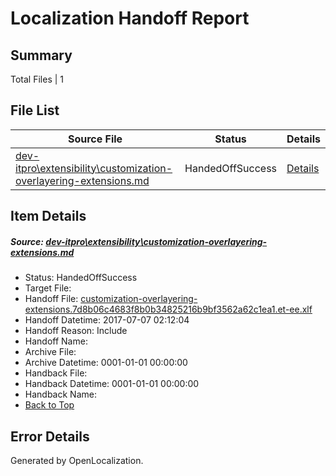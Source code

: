 # <a name='report-top'></a> Localization Handoff Report

## Summary
 Total Files | 1

## File List
 Source File | Status | Details 
 ----------- | ------ | ------- 
 [dev-itpro\extensibility\customization-overlayering-extensions.md](https://github.com/OpenLocalizationTestOrg/AX-Docs-Sandbox/blob/3a502f0552a716d2bdaffa8eeb91b04f1674816f/dev-itpro/extensibility/customization-overlayering-extensions.md) | HandedOffSuccess | [Details](#f429956249f57898642051958c76209f1bf4189b0)

## Item Details
##### <a name='f429956249f57898642051958c76209f1bf4189b0'></a> Source: [dev-itpro\extensibility\customization-overlayering-extensions.md](https://github.com/OpenLocalizationTestOrg/AX-Docs-Sandbox/blob/3a502f0552a716d2bdaffa8eeb91b04f1674816f/dev-itpro/extensibility/customization-overlayering-extensions.md)
* Status: HandedOffSuccess
* Target File: 
* Handoff File: [customization-overlayering-extensions.7d8b06c4683f8b0b34825216b9bf3562a62c1ea1.et-ee.xlf](https://github.com/OpenLocalizationTestOrg/AX-Docs-Sandbox.handoff/blob/6476b2160f2ae393e98b18463b490c55f39c02bc/ol-handoff/OpenLocalizationTestOrg/AX-Docs-Sandbox.et-ee/master/developer-content/customization-overlayering-extensions.7d8b06c4683f8b0b34825216b9bf3562a62c1ea1.et-ee.xlf)
* Handoff Datetime: 2017-07-07 02:12:04
* Handoff Reason: Include
* Handoff Name: 
* Archive File: 
* Archive Datetime: 0001-01-01 00:00:00
* Handback File: 
* Handback Datetime: 0001-01-01 00:00:00
* Handback Name: 
* [Back to Top](#report-top)


## Error Details

Generated by OpenLocalization.
